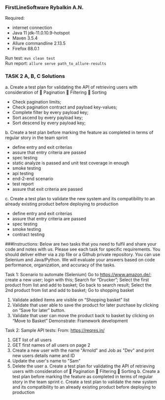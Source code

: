 ### FirstLineSoftware Rybalkin A.N.


Required: 
* internet connection
* Java 11 jdk-11.0.10.9-hotspot
* Maven 3.5.4
* Allure commandline 2.13.5
* Firefox 88.0.1

Run test:
```mvn clean test```  
Run report:
```allure serve path_to_allure-results```


### TASK 2 A, B, C Solutions
a. Create a test plan for validating the API of retrieving users with consideration of  Pagination  Filtering  Sorting 
* Check pagination limits;
* Check pagination contract and payload key-values;
* Complete filter by every payload key;
* Sort ascend by every payload key;
* Sort descend by every payload key;

b. Create a test plan before marking the feature as completed in terms of regular story in the team sprint 
* define entry and exit criterias
* assure that entry criteria are passed
* spec testing
* static analyze is passed and unit test coverage in enough
* smoke testing
* api testing
* end-2-end scenario
* test report
* assure that exit criteria are passed

c. Create a test plan to validate the new system and its compatibility to an already existing product before deploying to production
* define entry and exit criterias
* assure that entry criteria are passed
* spec testing
* smoke testing
* contract testing


###Instructions: 
Below are two tasks that you need to fulfil and share your code and notes with us. Please see each task for specific requirements. You should deliver either via a zip file or a Github private repository. You can use Selenium and Java/Python. We will evaluate your answers based on code performance, organization, and accuracy of the tasks.

Task 1: 
Scenario to automate (Selenium) 
Go to https://www.amazon.de/; 
create a new user;
login with this; 
Search for “Drucker”; 
Select the first product from list and add to basket; 
Go back to search result; 
Select the 2nd product from list and add to basket; 
Go to shopping basket 
1. Validate added items are visible on “Shopping basket” list  
2. Validate that user able to save the product for later purchase by clicking on “Save for  later”  button.
3. Validate that user can move the product back to basket by clicking on “Move to Basket”
Demonstrate: Framework development 

Task 2: 
Sample API tests: From: https://reqres.in/ 
1. GET list of all users 
2. GET first names of all users on page 2 
3. Create a new user with the name "Arnold" and Job as "Dev" and print new users details name and ID
4. Update the user's name to "Sam" 
5. Delete the user 
a. Create a test plan for validating the API of retrieving users with consideration of  Pagination  Filtering  Sorting 
b. Create a test plan before marking the feature as completed in terms of regular story in the team sprint 
c. Create a test plan to validate the new system and its compatibility to an already existing product before deploying to production
